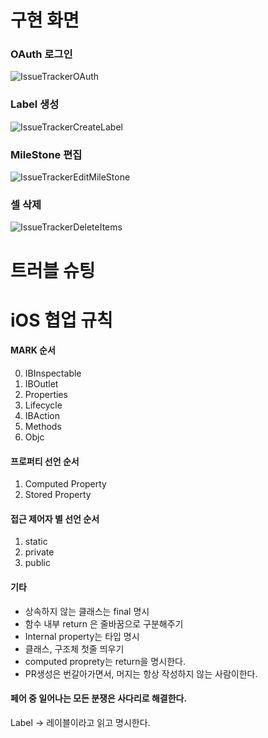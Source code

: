 # 구현 화면

### OAuth 로그인

![IssueTrackerOAuth](https://user-images.githubusercontent.com/48466830/90402059-dc7e2100-e0d9-11ea-888c-4c42030e51b8.gif)

### Label 생성

![IssueTrackerCreateLabel](https://user-images.githubusercontent.com/48466830/90402043-d720d680-e0d9-11ea-8d32-0cd965f5e1d4.gif)

### MileStone 편집

![IssueTrackerEditMileStone](https://user-images.githubusercontent.com/48466830/90402053-db4cf400-e0d9-11ea-8e24-706b507c9510.gif)

### 셀 삭제

![IssueTrackerDeleteItems](https://user-images.githubusercontent.com/48466830/90402052-dab45d80-e0d9-11ea-8420-6d12416ea399.gif)



# 트러블 슈팅



# iOS 협업 규칙

#### MARK 순서

0. IBInspectable
1. IBOutlet
2. Properties
3. Lifecycle
4. IBAction
5. Methods
6. Objc

#### 프로퍼티 선언 순서

1. Computed Property
2. Stored Property

#### 접근 제어자 별 선언 순서

1. static
2. private
3. public

#### 기타

* 상속하지 않는 클래스는 final 명시
* 함수 내부 return 은 줄바꿈으로 구분해주기
* Internal property는 타입 명시
* 클래스, 구조체 첫줄 띄우기
* computed proprety는 return을 명시한다.
* PR생성은 번갈아가면서, 머지는 항상 작성하지 않는 사람이한다.

#### 페어 중 일어나는 모든 분쟁은 사다리로 해결한다.

Label -> 레이블이라고 읽고 명시한다.